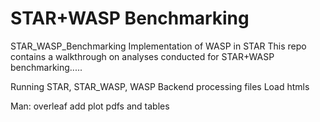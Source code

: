 # STAR+WASP Benchmarking
STAR_WASP_Benchmarking
Implementation of WASP in STAR
This repo contains a walkthrough on analyses conducted for STAR+WASP benchmarking.....

Running STAR, STAR_WASP, WASP
Backend processing files 
Load htmls 



Man: overleaf add plot pdfs and tables

